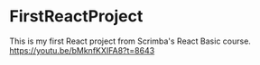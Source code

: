 # FirstReactProject

This is my first React project from Scrimba's React Basic course. 
https://youtu.be/bMknfKXIFA8?t=8643
